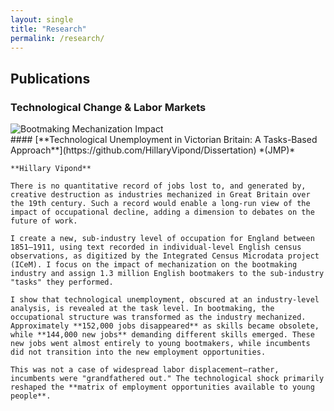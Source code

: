 ```yaml
---
layout: single
title: "Research"
permalink: /research/
---
```


## Publications  

### Technological Change & Labor Markets  
<div class="research-entry">
  
  <div class="research-image">
    <img src="../assets/images/bootmaking_visualization.png" alt="Bootmaking Mechanization Impact">
  </div>

  <div class="research-text">
    #### [**Technological Unemployment in Victorian Britain: A Tasks-Based Approach**](https://github.com/HillaryVipond/Dissertation) *(JMP)*  

    **Hillary Vipond**  

    There is no quantitative record of jobs lost to, and generated by, creative destruction as industries mechanized in Great Britain over the 19th century. Such a record would enable a long-run view of the impact of occupational decline, adding a dimension to debates on the future of work.  

    I create a new, sub-industry level of occupation for England between 1851–1911, using text recorded in individual-level English census observations, as digitized by the Integrated Census Microdata project (ICeM). I focus on the impact of mechanization on the bootmaking industry and assign 1.3 million English bootmakers to the sub-industry "tasks" they performed.  

    I show that technological unemployment, obscured at an industry-level analysis, is revealed at the task level. In bootmaking, the occupational structure was transformed as the industry mechanized. Approximately **152,000 jobs disappeared** as skills became obsolete, while **144,000 new jobs** demanding different skills emerged. These new jobs went almost entirely to young bootmakers, while incumbents did not transition into the new employment opportunities.  

    This was not a case of widespread labor displacement—rather, incumbents were "grandfathered out." The technological shock primarily reshaped the **matrix of employment opportunities available to young people**.
  </div>

</div>
